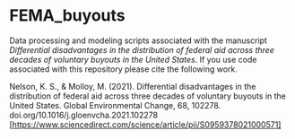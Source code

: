 # FEMA_buyouts

Data processing and modeling scripts associated with the manuscript *Differential disadvantages in the distribution of federal aid across three decades of voluntary buyouts in the United States*. If you use code associated with this repository please cite the following work.

Nelson, K. S., & Molloy, M. (2021). Differential disadvantages in the distribution of federal aid across three decades of voluntary buyouts in the United States. Global Environmental Change, 68, 102278. doi.org/10.1016/j.gloenvcha.2021.102278 [https://www.sciencedirect.com/science/article/pii/S0959378021000571]
